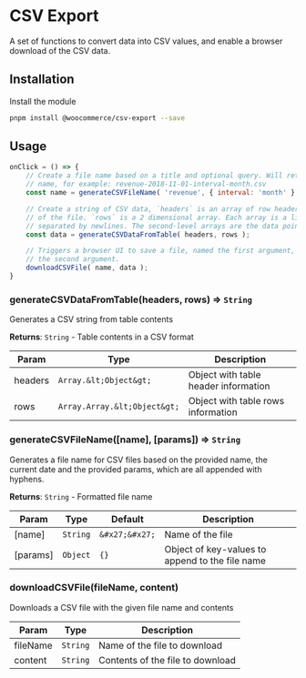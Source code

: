# CSV Export

A set of functions to convert data into CSV values, and enable a browser download of the CSV data.

## Installation

Install the module

```bash
pnpm install @woocommerce/csv-export --save
```

## Usage

```js
onClick = () => {
	// Create a file name based on a title and optional query. Will return a timestamped
	// name, for example: revenue-2018-11-01-interval-month.csv
	const name = generateCSVFileName( 'revenue', { interval: 'month' } );

	// Create a string of CSV data, `headers` is an array of row headers, put at the top
	// of the file. `rows` is a 2 dimensional array. Each array is a line in the file,
	// separated by newlines. The second-level arrays are the data points in each row.
	const data = generateCSVDataFromTable( headers, rows );

	// Triggers a browser UI to save a file, named the first argument, with the contents of
	// the second argument.
	downloadCSVFile( name, data );
}
```

### generateCSVDataFromTable(headers, rows) ⇒ `String`

Generates a CSV string from table contents

**Returns**: `String` - Table contents in a CSV format

| Param | Type | Description |
| --- | --- | --- |
| headers | `Array.&lt;Object&gt;` | Object with table header information |
| rows | `Array.Array.&lt;Object&gt;` | Object with table rows information |

### generateCSVFileName([name], [params]) ⇒ `String`

Generates a file name for CSV files based on the provided name, the current date
and the provided params, which are all appended with hyphens.

**Returns**: `String` - Formatted file name

| Param | Type | Default | Description |
| --- | --- | --- | --- |
| [name] | `String` | `&#x27;&#x27;` | Name of the file |
| [params] | `Object` | `{}` | Object of key-values to append to the file name |

### downloadCSVFile(fileName, content)

Downloads a CSV file with the given file name and contents

| Param | Type | Description |
| --- | --- | --- |
| fileName | `String` | Name of the file to download |
| content | `String` | Contents of the file to download |
